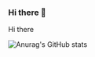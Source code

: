 ### Hi there 👋
Hi there

![Anurag's GitHub stats](https://github-readme-stats.vercel.app/api?username=nlom0218&show_icons=true&theme=onedark)


<!--
**nlom0218/nlom0218** is a ✨ _special_ ✨ repository because its `README.md` (this file) appears on your GitHub profile.

Here are some ideas to get you started:

- 🔭 I’m currently working on ...
- 🌱 I’m currently learning ...
- 👯 I’m looking to collaborate on ...
- 🤔 I’m looking for help with ...
- 💬 Ask me about ...
- 📫 How to reach me: ...
- 😄 Pronouns: ...
- ⚡ Fun fact: ...
-->
